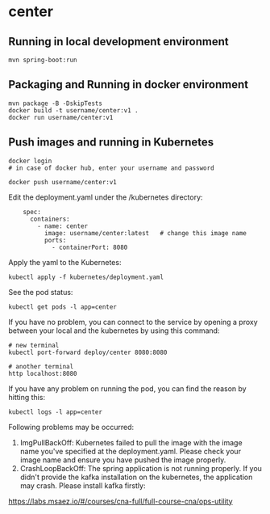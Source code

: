 # center

## Running in local development environment

```
mvn spring-boot:run
```

## Packaging and Running in docker environment

```
mvn package -B -DskipTests
docker build -t username/center:v1 .
docker run username/center:v1
```

## Push images and running in Kubernetes

```
docker login 
# in case of docker hub, enter your username and password

docker push username/center:v1
```

Edit the deployment.yaml under the /kubernetes directory:
```
    spec:
      containers:
        - name: center
          image: username/center:latest   # change this image name
          ports:
            - containerPort: 8080

```

Apply the yaml to the Kubernetes:
```
kubectl apply -f kubernetes/deployment.yaml
```

See the pod status:
```
kubectl get pods -l app=center
```

If you have no problem, you can connect to the service by opening a proxy between your local and the kubernetes by using this command:
```
# new terminal
kubectl port-forward deploy/center 8080:8080

# another terminal
http localhost:8080
```

If you have any problem on running the pod, you can find the reason by hitting this:
```
kubectl logs -l app=center
```

Following problems may be occurred:

1. ImgPullBackOff:  Kubernetes failed to pull the image with the image name you've specified at the deployment.yaml. Please check your image name and ensure you have pushed the image properly.
1. CrashLoopBackOff: The spring application is not running properly. If you didn't provide the kafka installation on the kubernetes, the application may crash. Please install kafka firstly:

https://labs.msaez.io/#/courses/cna-full/full-course-cna/ops-utility

